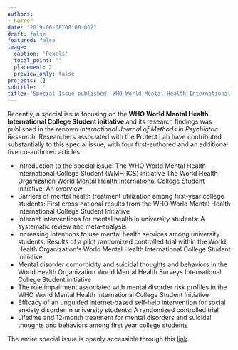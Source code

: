 ```yaml
---
authors:
- harrer
date: "2019-06-08T00:00:00Z"
draft: false
featured: false
image:
  caption: 'Pexels'
  focal_point: ""
  placement: 2
  preview_only: false
projects: []
subtitle: ''
title: 'Special Issue published: WHO World Mental Health International College Student Initiative'
---
```


Recently, a special issue focusing on the **WHO World Mental Health International College Student initiative** and its research findings was published in the renown *International Journal of Methods in Psychiatric Research*. Researchers associated with the Protect Lab have contributed substantially to this special issue, with four first-authored and an additional five co-authored articles:

* Introduction to the special issue: The WHO World Mental Health International College Student (WMH‐ICS) initiative
The World Health Organization World Mental Health International College Student initiative: An overview
* Barriers of mental health treatment utilization among first‐year college students: First cross‐national results from the WHO World Mental Health International College Student Initiative
* Internet interventions for mental health in university students: A systematic review and meta‐analysis
* Increasing intentions to use mental health services among university students. Results of a pilot randomized controlled trial within the World Health Organization's World Mental Health International College Student Initiative
* Mental disorder comorbidity and suicidal thoughts and behaviors in the World Health Organization World Mental Health Surveys International College Student initiative
* The role impairment associated with mental disorder risk profiles in the WHO World Mental Health International College Student Initiative
* Efficacy of an unguided internet‐based self‐help intervention for social anxiety disorder in university students: A randomized controlled trial
* Lifetime and 12‐month treatment for mental disorders and suicidal thoughts and behaviors among first year college students

The entire special issue is openly accessible through this [link](https://onlinelibrary.wiley.com/toc/15570657/2019/28/2).
